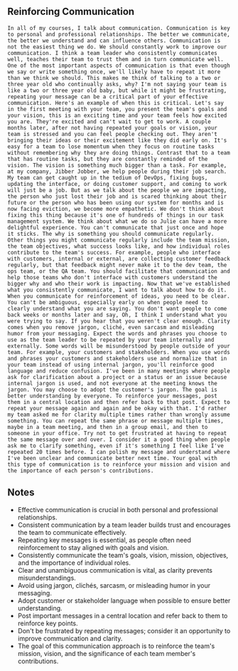 ## Reinforcing Communication
```
In all of my courses, I talk about communication. Communication is key to personal and professional relationships. The better we communicate, the better we understand and can influence others. Communication is not the easiest thing we do. We should constantly work to improve our communication. I think a team leader who consistently communicates well, teaches their team to trust them and in turn communicate well. One of the most important aspects of communication is that even though we say or write something once, we'll likely have to repeat it more than we think we should. This makes me think of talking to a two or three year old who continually asks, why? I'm not saying your team is like a two or three year old baby, but while it might be frustrating, repeating your message can be a critical part of your effective communication. Here's an example of when this is critical. Let's say in the first meeting with your team, you present the team's goals and your vision, this is an exciting time and your team feels how excited you are. They're excited and can't wait to get to work. A couple months later, after not having repeated your goals or vision, your team is stressed and you can feel people checking out. They aren't bringing their ideas or their excitement like they did early on. It's easy for a team to lose momentum when they focus on routine tasks without remembering why they are doing things. Contrast that to a team that has routine tasks, but they are constantly reminded of the vision. The vision is something much bigger than a task. For example, at my company, Jibber Jobber, we help people during their job search. My team can get caught up in the tedium of DevOps, fixing bugs, updating the interface, or doing customer support, and coming to work will just be a job. But as we talk about the people we are impacting, the person who just lost their job and is scared thinking about their future or the person who has been using our system for months and is now facing eviction, we become more empathetic. We don't think about fixing this thing because it's one of hundreds of things in our task management system. We think about what we do so Julie can have a more delightful experience. You can't communicate that just once and hope it sticks. The why is something you should communicate regularly. Other things you might communicate regularly include the team mission, the team objectives, what success looks like, and how individual roles contribute to the team's success. For example, people who interface with customers, internal or external, are collecting customer feedback regularly, but that feedback might never make it to the dev team, the ops team, or the QA team. You should facilitate that communication and help those teams who don't interface with customers understand the bigger why and who their work is impacting. Now that we've established what you consistently communicate, I want to talk about how to do it. When you communicate for reinforcement of ideas, you need to be clear. You can't be ambiguous, especially early on when people need to clearly understand what you are saying. You don't want people to come back weeks or months later and say, Oh, I think I understand what you were trying to say. If you hear that you weren't clear enough. Clarity comes when you remove jargon, cliché, even sarcasm and misleading humor from your messaging. Expect the words and phrases you choose to use as the team leader to be repeated by your team internally and externally. Some words will be misunderstood by people outside of your team. For example, your customers and stakeholders. When you use words and phrases your customers and stakeholders use and normalize that in your team instead of using internal jargon, you'll reinforce good language and reduce confusion. I've been in many meetings where people ask for clarification about a project or a status or an issue because internal jargon is used, and not everyone at the meeting knows the jargon. You may choose to adopt the customer's jargon. The goal is better understanding by everyone. To reinforce your messages, post them in a central location and then refer back to that post. Expect to repeat your message again and again and be okay with that. I'd rather my team asked me for clarity multiple times rather than wrongly assume something. You can repeat the same phrase or message multiple times, maybe in a team meeting, and then in a group email, and then to someone in your office. Try not to get frustrated at having to repeat the same message over and over. I consider it a good thing when people ask me to clarify something, even if it's something I feel like I've repeated 20 times before. I can polish my message and understand where I've been unclear and communicate better next time. Your goal with this type of communication is to reinforce your mission and vision and the importance of each person's contributions.
```

## Notes
- Effective communication is crucial in both personal and professional relationships.
- Consistent communication by a team leader builds trust and encourages the team to communicate effectively.
- Repeating key messages is essential, as people often need reinforcement to stay aligned with goals and vision.
- Consistently communicate the team's goals, vision, mission, objectives, and the importance of individual roles.
- Clear and unambiguous communication is vital, as clarity prevents misunderstandings.
- Avoid using jargon, clichés, sarcasm, or misleading humor in your messaging.
- Adopt customer or stakeholder language when possible to ensure better understanding.
- Post important messages in a central location and refer back to them to reinforce key points.
- Don't be frustrated by repeating messages; consider it an opportunity to improve communication and clarity.
- The goal of this communication approach is to reinforce the team's mission, vision, and the significance of each team member's contributions.